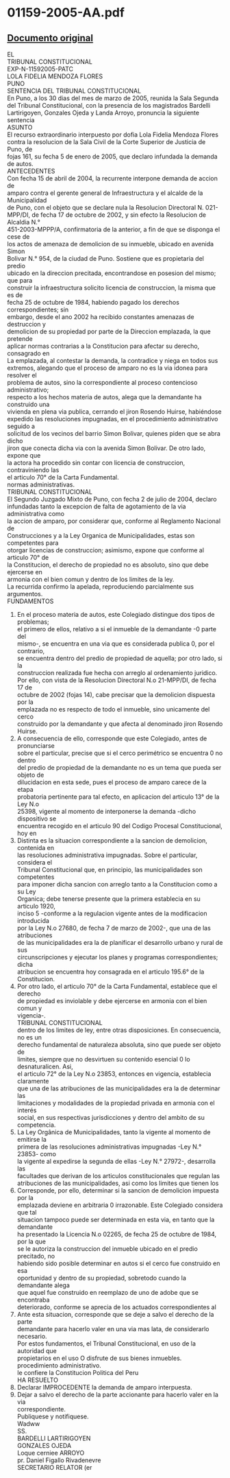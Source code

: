 
01159-2005-AA.pdf
=================
  
[Documento original](https://tc.gob.pe/jurisprudencia/2005/01159-2005-AA.pdf)  
---  
EL  
TRIBUNAL CONSTITUCIONAL  
EXP-N-11592005-PATC  
LOLA FIDELIA MENDOZA FLORES  
PUNO  
SENTENCIA DEL TRIBUNAL CONSTITUCIONAL  
En Puno, a los 30 dias del mes de marzo de 2005, reunida la Sala Segunda  
del Tribunal Constitucional, con la presencia de los magistrados Bardelli  
Lartirigoyen, Gonzales Ojeda y Landa Arroyo, pronuncia la siguiente sentencia  
ASUNTO  
El recurso extraordinario interpuesto por dofia Lola Fidelia Mendoza Flores  
contra la resolucion de la Sala Civil de la Corte Superior de Justicia de Puno, de  
fojas 161, su fecha 5 de enero de 2005, que declaro infundada la demanda de autos.  
ANTECEDENTES  
Con fecha 15 de abril de 2004, la recurrente interpone demanda de accion de  
amparo contra el gerente general de Infraestructura y el alcalde de la Municipalidad  
de Puno, con el objeto que se declare nula la Resolucion Directoral N. 021-  
MPP/DI, de fecha 17 de octubre de 2002, y sin efecto la Resolucion de Alcaldia N.°  
451-2003-MPPP/A, confirmatoria de la anterior, a fin de que se disponga el cese de  
los actos de amenaza de demolicion de su inmueble, ubicado en avenida Simon  
Bolivar N.° 954, de la ciudad de Puno. Sostiene que es propietaria del predio  
ubicado en la direccion precitada, encontrandose en posesion del mismo; que para  
construir la infraestructura solicito licencia de construccion, la misma que es de  
fecha 25 de octubre de 1984, habiendo pagado los derechos correspondientes; sin  
embargo, desde el ano 2002 ha recibido constantes amenazas de destruccion y  
demolicion de su propiedad por parte de la Direccion emplazada, la que pretende  
aplicar normas contrarias a la Constitucion para afectar su derecho, consagrado en  
La emplazada, al contestar la demanda, la contradice y niega en todos sus  
extremos, alegando que el proceso de amparo no es la via idonea para resolver el  
problema de autos, sino la correspondiente al proceso contencioso administrativo;  
respecto a los hechos materia de autos, alega que la demandante ha construido una  
vivienda en plena via publica, cerrando el jiron Rosendo Huirse, habiéndose  
expedido las resoluciones impugnadas, en el procedimiento administrativo seguido a  
solicitud de los vecinos del barrio Simon Bolivar, quienes piden que se abra dicho  
jiron que conecta dicha via con la avenida Simon Bolivar. De otro lado, expone que  
la actora ha procedido sin contar con licencia de construccion, contraviniendo las  
el articulo 70° de la Carta Fundamental.  
normas administrativas.  
TRIBUNAL CONSTITUCIONAL  
El Segundo Juzgado Mixto de Puno, con fecha 2 de julio de 2004, declaro  
infundadas tanto la excepcion de falta de agotamiento de la via administrativa como  
la accion de amparo, por considerar que, conforme al Reglamento Nacional de  
Construcciones y a la Ley Organica de Municipalidades, estas son competentes para  
otorgar licencias de construccion; asimismo, expone que conforme al articulo 70° de  
la Constitucion, el derecho de propiedad no es absoluto, sino que debe ejercerse en  
armonia con el bien comun y dentro de los limites de la ley.  
La recurrida confirmo la apelada, reproduciendo parcialmente sus  
argumentos.  
FUNDAMENTOS  
1. En el proceso materia de autos, este Colegiado distingue dos tipos de problemas;  
el primero de ellos, relativo a si el inmueble de la demandante -0 parte del  
mismo-, se encuentra en una via que es considerada publica 0, por el contrario,  
se encuentra dentro del predio de propiedad de aquella; por otro lado, si la  
construccion realizada fue hecha con arreglo al ordenamiento juridico.  
Por ello, con vista de la Resolucion Directoral N.o 21-MPP/DI, de fecha 17 de  
octubre de 2002 (fojas 14), cabe precisar que la demolicion dispuesta por la  
emplazada no es respecto de todo el inmueble, sino unicamente del cerco  
construido por la demandante y que afecta al denominado jiron Rosendo Huirse.  
2. A consecuencia de ello, corresponde que este Colegiado, antes de pronunciarse  
sobre el particular, precise que si el cerco perimétrico se encuentra 0 no dentro  
del predio de propiedad de la demandante no es un tema que pueda ser objeto de  
dilucidacion en esta sede, pues el proceso de amparo carece de la etapa  
probatoria pertinente para tal efecto, en aplicacion del articulo 13° de la Ley N.o  
25398, vigente al momento de interponerse la demanda -dicho dispositivo se  
encuentra recogido en el articulo 90 del Codigo Procesal Constitucional, hoy en  
3. Distinta es la situacion correspondiente a la sancion de demolicion, contenida en  
las resoluciones administrativa impugnadas. Sobre el particular, considera el  
Tribunal Constitucional que, en principio, las municipalidades son competentes  
para imponer dicha sancion con arreglo tanto a la Constitucion como a su Ley  
Organica; debe tenerse presente que la primera establecia en su articulo 1920,  
inciso 5 -conforme a la regulacion vigente antes de la modificacion introducida  
por la Ley N.o 27680, de fecha 7 de marzo de 2002-, que una de las atribuciones  
de las municipalidades era la de planificar el desarrollo urbano y rural de sus  
circunscripciones y ejecutar los planes y programas correspondientes; dicha  
atribucion se encuentra hoy consagrada en el articulo 195.6° de la Constitucion.  
4. Por otro lado, el articulo 70° de la Carta Fundamental, establece que el derecho  
de propiedad es inviolable y debe ejercerse en armonia con el bien comun y  
vigencia-.  
TRIBUNAL CONSTITUCIONAL  
dentro de los limites de ley, entre otras disposiciones. En consecuencia, no es un  
derecho fundamental de naturaleza absoluta, sino que puede ser objeto de  
limites, siempre que no desvirtuen su contenido esencial 0 lo desnaturalicen. Asi,  
el articulo 72° de la Ley N.o 23853, entonces en vigencia, establecia claramente  
que una de las atribuciones de las municipalidades era la de determinar las  
limitaciones y modalidades de la propiedad privada en armonia con el interés  
social, en sus respectivas jurisdicciones y dentro del ambito de su competencia.  
5. La Ley Orgânica de Municipalidades, tanto la vigente al momento de emitirse la  
primera de las resoluciones administrativas impugnadas -Ley N.° 23853- como  
la vigente al expedirse la segunda de ellas -Ley N.° 27972-, desarrolla las  
facultades que derivan de los articulos constitucionales que regulan las  
atribuciones de las municipalidades, asi como los limites que tienen los  
6. Corresponde, por ello, determinar si la sancion de demolicion impuesta por la  
emplazada deviene en arbitraria 0 irrazonable. Este Colegiado considera que tal  
situacion tampoco puede ser determinada en esta via, en tanto que la demandante  
ha presentado la Licencia N.o 02265, de fecha 25 de octubre de 1984, por la que  
se le autoriza la construccion del inmueble ubicado en el predio precitado, no  
habiendo sido posible determinar en autos si el cerco fue construido en esa  
oportunidad y dentro de su propiedad, sobretodo cuando la demandante alega  
que aquel fue construido en reemplazo de uno de adobe que se encontraba  
deteriorado, conforme se aprecia de los actuados correspondientes al  
7. Ante esta situacion, corresponde que se deje a salvo el derecho de la parte  
demandante para hacerlo valer en una via mas lata, de considerarlo necesario.  
Por estos fundamentos, el Tribunal Constitucional, en uso de la autoridad que  
propietarios en el uso O disfrute de sus bienes inmuebles.  
procedimiento administrativo.  
le confiere la Constitucion Politica del Peru  
HA RESUELTO  
1. Declarar IMPROCEDENTE la demanda de amparo interpuesta.  
2. Dejar a salvo el derecho de la parte accionante para hacerlo valer en la via  
correspondiente.  
Publiquese y notifiquese.  
Wadww  
SS.  
BARDELLI LARTIRIGOYEN  
GONZALES OJEDA  
Loque cerniee ARROYO  
pr. Daniel Figallo Rivadenevre  
SECRETARIO RELATOR (er